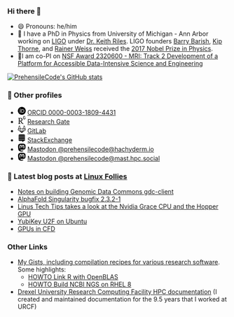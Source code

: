 ### Hi there 👋
- 😄 Pronouns: he/him
- 🔭 I have a PhD in Physics from University of Michigan - Ann Arbor working on [LIGO](https://www.ligo.org) under [Dr. Keith Riles](https://lsa.umich.edu/physics/people/faculty/kriles.html). LIGO founders [Barry Barish](https://pma.caltech.edu/people/barry-c-barish), [Kip Thorne](https://pma.caltech.edu/people/kip-s-thorne), and [Rainer Weiss](https://physics.mit.edu/faculty/rainer-weiss/) received the [2017 Nobel Prize in Physics](https://www.ligo.caltech.edu/page/press-release-2017-nobel-prize).
- 🔬I am co-PI on [NSF Award 2320600 - MRI: Track 2 Development of a Platform for Accessible Data-Intensive Science and Engineering](https://www.nsf.gov/awardsearch/showAward?AWD_ID=2320600&HistoricalAwards=false)

[![PrehensileCode's GitHub stats](https://github-readme-stats.vercel.app/api?username=prehensilecode&show_icons=true&theme=vue)](https://github.com/anuraghazra/github-readme-stats)

### 🧮 Other profiles
- <img src="imgs/orcid.svg" alt="orcid" width="18px"/> [ORCID 0000-0003-1809-4431](https://orcid.org/0000-0003-1809-4431)
- <img src="imgs/researchgate.svg" alt="researchgate" width="18px"/> [Research Gate](https://www.researchgate.net/profile/David-Chin-6)
- <img src="imgs/gitlab.svg" alt="gitlab" width="18px"/> [GitLab](https://gitlab.com/prehensilecode)
- <img src="imgs/stackexchange.svg" alt="stackexchange" width="18px"/> [StackExchange](https://stackexchange.com/users/113983/phzx-munki?tab=accounts)
- <img src="imgs/mastodon.svg" alt="mastodon" width="18px"/> [Mastodon @prehensilecode@hachyderm.io](https://hachyderm.io/@prehensilecode)
- <img src="imgs/mastodon.svg" alt="mastodon" width="18px"/> [Mastodon @prehensilecode@mast.hpc.social](https://mast.hpc.social/@prehensilecode)

### 📕 Latest blog posts at [Linux Follies](https://linuxfollies.prehensilecode.net/)
<!-- BLOG-POST-LIST:START -->
- [Notes on building Genomic Data Commons gdc-client](https://linuxfollies.prehensilecode.net/2023/09/notes-on-building-genomic-data-commons.html)
- [AlphaFold Singularity bugfix 2.3.2-1](https://linuxfollies.prehensilecode.net/2023/06/alphafold-singularity-bugfix-232-1.html)
- [Linus Tech Tips takes a look at the Nvidia Grace CPU and the Hopper GPU](https://linuxfollies.prehensilecode.net/2023/05/linus-tech-tips-takes-look-at-nvidia.html)
- [YubiKey U2F on Ubuntu](https://linuxfollies.prehensilecode.net/2023/05/yubikey-u2f-on-ubuntu.html)
- [GPUs in CFD](https://linuxfollies.prehensilecode.net/2023/05/gpus-in-cfd.html)
<!-- BLOG-POST-LIST:END -->

### Other Links
- [My Gists, including compilation recipes for various research software](https://gist.github.com/prehensilecode). Some highlights:
  - [HOWTO Link R with OpenBLAS](https://gist.github.com/prehensilecode/72d0f0581c9de2862cbb46f1b64e2d88)
  - [HOWTO Build NCBI NGS on RHEL 8](https://gist.github.com/prehensilecode/91cf502d2f5fa8ea1290b13ca0b37970)
- [Drexel University Research Computing Facility HPC documentation](https://docs.urcf.drexel.edu/) (I created and maintained documentation for the 9.5 years that I worked at URCF)

<!--
**prehensilecode/prehensilecode** is a ✨ _special_ ✨ repository because its `README.md` (this file) appears on your GitHub profile.

Here are some ideas to get you started:

- 🔭 I’m currently working on ...
- 🌱 I’m currently learning ...
- 👯 I’m looking to collaborate on ...
- 🤔 I’m looking for help with ...
- 💬 Ask me about ...
- 📫 How to reach me: ...
- 😄 Pronouns: ...
- ⚡ Fun fact: ...
-->
